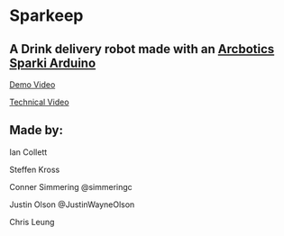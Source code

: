 # Sparkeep

## A Drink delivery robot made with an <a href="http://arcbotics.com/products/sparki/" target="_blank"> Arcbotics Sparki Arduino </a>

<a href="https://www.youtube.com/watch?v=Ji4wO4jkBkY" target="_blank"> Demo Video </a>

<a href="https://www.youtube.com/watch?v=QY3JmonrqIw" target="_blank"> Technical Video </a>

## Made by:

Ian Collett

Steffen Kross

Conner Simmering @simmeringc

Justin Olson @JustinWayneOlson

Chris Leung


